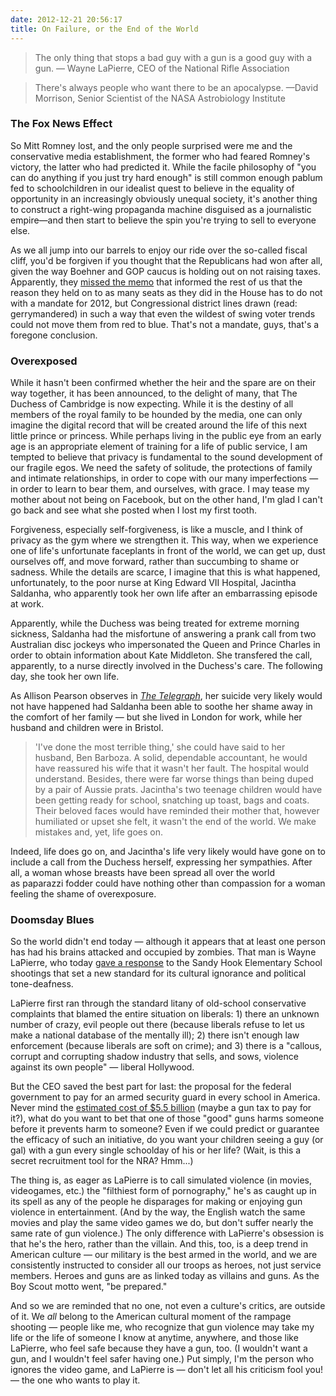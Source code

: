 ```yaml
---
date: 2012-12-21 20:56:17
title: On Failure, or the End of the World
---
```


> The only thing that stops a bad guy with a gun is a good guy with a gun. —
Wayne LaPierre, CEO of the National Rifle Association

> There's always people who want there to be an apocalypse. —David Morrison, Senior Scientist of the NASA Astrobiology Institute 

<!--more-->

### The Fox News Effect
So Mitt Romney lost, and the only people surprised were me and the conservative media establishment, the former who had feared Romney's victory, the latter who had predicted it. While the facile philosophy of "you can do anything if you just try hard enough" is still common enough pablum fed to schoolchildren in our idealist quest to believe in the equality of opportunity in an increasingly obviously unequal society, it's another thing to construct a right-wing propaganda machine disguised as a journalistic empire—and then start to believe the spin you're trying to sell to everyone else.

As we all jump into our barrels to enjoy our ride over the so-called fiscal cliff, you'd be forgiven if you thought that the Republicans had won after all, given the way Boehner and GOP caucus is holding out on not raising taxes. Apparently, they [missed the memo](http://www.nytimes.com/2012/12/15/us/politics/redistricting-helped-republicans-hold-onto-congress.html?pagewanted=all&amp;_r=0) that informed the rest of us that the reason they held on to as many seats as they did in the House has to do not with a mandate for 2012, but Congressional district lines drawn (read: gerrymandered) in such a way that even the wildest of swing voter trends could not move them from red to blue. That's not a mandate, guys, that's a foregone conclusion.

### Overexposed
While it hasn't been confirmed whether the heir and the spare are on their way together, it has been announced, to the delight of many, that The Duchess of Cambridge is now expecting. While it is the destiny of all members of the royal family to be hounded by the media, one can only imagine the digital record that will be created around the life of this next little prince or princess. While perhaps living in the public eye from an early age is an appropriate element of training for a life of public service, I am tempted to believe that privacy is fundamental to the sound development of our fragile egos. We need the safety of solitude, the protections of family and intimate relationships, in order to cope with our many imperfections — in order to learn to bear them, and ourselves, with grace. I may tease my mother about not being on Facebook, but on the other hand, I'm glad I can't go back and see what she posted when I lost my first tooth.

Forgiveness, especially self-forgiveness, is like a muscle, and I think of privacy as the gym where we strengthen it. This way, when we experience one of life's unfortunate faceplants in front of the world, we can get up, dust ourselves off, and move forward, rather than succumbing to shame or sadness. While the details are scarce, I imagine that this is what happened, unfortunately, to the poor nurse at King Edward VII Hospital, Jacintha Saldanha, who apparently took her own life after an embarrassing episode at work.

Apparently, while the Duchess was being treated for extreme morning sickness, Saldanha had the misfortune of answering a prank call from two Australian disc jockeys who impersonated the Queen and Prince Charles in order to obtain information about Kate Middleton. She transfered the call, apparently, to a nurse directly involved in the Duchess's care. The following day, she took her own life.

As Allison Pearson observes in [_The Telegraph_](http://www.telegraph.co.uk/comment/columnists/allison-pearson/9745539/Jacintha-a-caring-innocent-caught-in-the-crossfire.html), her suicide very likely would not have happened had Saldanha been able to soothe her shame away in the comfort of her family — but she lived in London for work, while her husband and children were in Bristol.

> 'I've done the most terrible thing,' she could have said to her husband, Ben Barboza. A solid, dependable accountant, he would have reassured his wife that it wasn't her fault. The hospital would understand. Besides, there were far worse things than being duped by a pair of Aussie prats. Jacintha's two teenage children would have been getting ready for school, snatching up toast, bags and coats. Their beloved faces would have reminded their mother that, however humiliated or upset she felt, it wasn't the end of the world. We make mistakes and, yet, life goes on.

Indeed, life does go on, and Jacintha's life very likely would have gone on to include a call from the Duchess herself, expressing her sympathies. After all, a woman whose breasts have been spread all over the world as paparazzi fodder could have nothing other than compassion for a woman feeling the shame of overexposure.

### Doomsday Blues
So the world didn't end today — although it appears that at least one person has had his brains attacked and occupied by zombies. That man is Wayne LaPierre, who today [gave a response](http://current.com/groups/news-blog/93998035_word-cloud-nra-ceo-lapierres-statement-full-text.htm) to the Sandy Hook Elementary School shootings that set a new standard for its cultural ignorance and political tone-deafness.

LaPierre first ran through the standard litany of old-school conservative complaints that blamed the entire situation on liberals: 1) there an unknown number of crazy, evil people out there (because liberals refuse to let us make a national database of the mentally ill); 2) there isn't enough law enforcement (because liberals are soft on crime); and 3) there is a "callous, corrupt and corrupting shadow industry that sells, and sows, violence against its own people" — liberal Hollywood.

But the CEO saved the best part for last: the proposal for the federal government to pay for an armed security guard in every school in America. Never mind the [estimated cost of $5.5 billion](http://www.slate.com/blogs/moneybox/2012/12/21/cop_in_every_school_how_much_would_wayne_lapierre_s_proposal_cost.html) (maybe a gun tax to pay for it?), what do you want to bet that one of those "good" guns harms someone before it prevents harm to someone? Even if we could predict or guarantee the efficacy of such an initiative, do you want your children seeing a guy (or gal) with a gun every single schoolday of his or her life? (Wait, is this a secret recruitment tool for the NRA? Hmm...)

The thing is, as eager as LaPierre is to call simulated violence (in movies, videogames, etc.) the "filthiest form of pornography," he's as caught up in its spell as any of the people he disparages for making or enjoying gun violence in entertainment. (And by the way, the English watch the same movies and play the same video games we do, but don't suffer nearly the same rate of gun violence.) The only difference with LaPierre's obsession is that he's the hero, rather than the villain. And this, too, is a deep trend in American culture — our military is the best armed in the world, and we are consistently instructed to consider all our troops as heroes, not just service members. Heroes and guns are as linked today as villains and guns. As the Boy Scout motto went, "be prepared."

And so we are reminded that no one, not even a culture's critics, are outside of it. We _all_ belong to the American cultural moment of the rampage shooting — people like me, who recognize that gun violence may take my life or the life of someone I know at anytime, anywhere, and those like LaPierre, who feel safe because they have a gun, too. (I wouldn't want a gun, and I wouldn't feel safer having one.) Put simply, I'm the person who ignores the video game, and LaPierre is — don't let all his criticism fool you! — the one who wants to play it.
